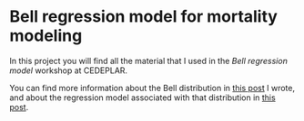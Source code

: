 # Bell regression model for mortality modeling

In this project you will find all the material that I used in the _Bell regression model_ workshop at CEDEPLAR.

You can find more information about the Bell distribution in [this post](https://scpatricio.github.io/bell/) I wrote, and about the regression model associated with that distribution in [this post](https://scpatricio.github.io/bell_reg/).
